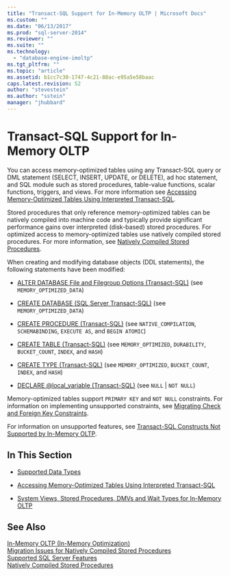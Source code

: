 ```yaml
---
title: "Transact-SQL Support for In-Memory OLTP | Microsoft Docs"
ms.custom: ""
ms.date: "06/13/2017"
ms.prod: "sql-server-2014"
ms.reviewer: ""
ms.suite: ""
ms.technology: 
  - "database-engine-imoltp"
ms.tgt_pltfrm: ""
ms.topic: "article"
ms.assetid: b1cc7c30-1747-4c21-88ac-e95a5e58baac
caps.latest.revision: 52
author: "stevestein"
ms.author: "sstein"
manager: "jhubbard"
---
```

# Transact-SQL Support for In-Memory OLTP
  You can access memory-optimized tables using any Transact-SQL query or DML statement (SELECT, INSERT, UPDATE, or DELETE), ad hoc statement, and SQL module such as stored procedures, table-value functions, scalar functions, triggers, and views. For more information see [Accessing Memory-Optimized Tables Using Interpreted Transact-SQL](accessing-memory-optimized-tables-using-interpreted-transact-sql.md).  
  
 Stored procedures that only reference memory-optimized tables can be natively compiled into machine code and typically provide significant performance gains over interpreted (disk-based) stored procedures. For optimized access to memory-optimized tables use natively compiled stored procedures. For more information, see [Natively Compiled Stored Procedures](natively-compiled-stored-procedures.md).  
  
 When creating and modifying database objects (DDL statements), the following statements have been modified:  
  
-   [ALTER DATABASE File and Filegroup Options &#40;Transact-SQL&#41;](/sql/t-sql/statements/alter-database-transact-sql-file-and-filegroup-options) (see `MEMORY_OPTIMIZED_DATA`)  
  
-   [CREATE DATABASE &#40;SQL Server Transact-SQL&#41;](/sql/t-sql/statements/create-database-sql-server-transact-sql) (see `MEMORY_OPTIMIZED_DATA`)  
  
-   [CREATE PROCEDURE &#40;Transact-SQL&#41;](/sql/t-sql/statements/create-procedure-transact-sql) (see `NATIVE_COMPILATION`, `SCHEMABINDING`, `EXECUTE AS`, and `BEGIN ATOMIC`)  
  
-   [CREATE TABLE &#40;Transact-SQL&#41;](/sql/t-sql/statements/create-table-transact-sql) (see `MEMORY_OPTIMIZED`, `DURABILITY`, `BUCKET_COUNT`, `INDEX`, and `HASH`)  
  
-   [CREATE TYPE &#40;Transact-SQL&#41;](/sql/t-sql/statements/create-type-transact-sql) (see `MEMORY_OPTIMIZED`, `BUCKET_COUNT`, `INDEX`, and `HASH`)  
  
-   [DECLARE @local_variable &#40;Transact-SQL&#41;](/sql/t-sql/language-elements/declare-local-variable-transact-sql) (see `NULL` | `NOT NULL`)  
  
 Memory-optimized tables support `PRIMARY KEY` and `NOT NULL` constraints. For information on implementing unsupported constraints, see [Migrating Check and Foreign Key Constraints](../../database-engine/migrating-check-and-foreign-key-constraints.md).  
  
 For information on unsupported features, see [Transact-SQL Constructs Not Supported by In-Memory OLTP](transact-sql-constructs-not-supported-by-in-memory-oltp.md).  
  
## In This Section  
  
-   [Supported Data Types](supported-data-types-for-in-memory-oltp.md)  
  
-   [Accessing Memory-Optimized Tables Using Interpreted Transact-SQL](accessing-memory-optimized-tables-using-interpreted-transact-sql.md)  
  
-   [System Views, Stored Procedures, DMVs and Wait Types for In-Memory OLTP](../../database-engine/system-views-stored-procedures-dmvs-and-wait-types-for-in-memory-oltp.md)  
  
## See Also  
 [In-Memory OLTP &#40;In-Memory Optimization&#41;](in-memory-oltp-in-memory-optimization.md)   
 [Migration Issues for Natively Compiled Stored Procedures](migration-issues-for-natively-compiled-stored-procedures.md)   
 [Supported SQL Server Features](unsupported-sql-server-features-for-in-memory-oltp.md)   
 [Natively Compiled Stored Procedures](natively-compiled-stored-procedures.md)  
  
  
